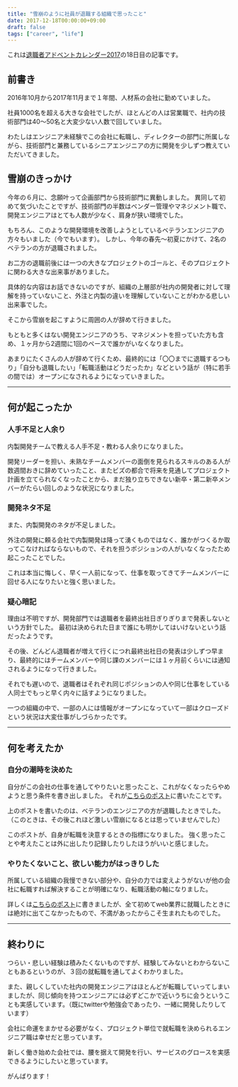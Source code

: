 ```yaml
---
title: "雪崩のように社員が退職する組織で思ったこと"
date: 2017-12-18T00:00:00+09:00
draft: false
tags: ["career", "life"]
---
```


これは[退職者アドベントカレンダー2017](https://adventar.org/calendars/2158)の18日目の記事です。

##  前書き
2016年10月から2017年11月まで１年間、人材系の会社に勤めていました。

社員1000名を超える大きな会社でしたが、ほとんどの人は営業職で、社内の技術部門は40〜50名と大変少ない人数で回していました。

わたしはエンジニア未経験でこの会社に転職し、ディレクターの部門に所属しながら、技術部門と兼務しているシニアエンジニアの方に開発を少しずつ教えていただいてきました。

## 雪崩のきっかけ
今年の６月に、念願叶って企画部門から技術部門に異動しました。
異同して初めて気づいたことですが、技術部門の半数はベンダー管理やマネジメント職で、開発エンジニアはとても人数が少なく、肩身が狭い環境でした。

もちろん、このような開発環境を改善しようとしているベテランエンジニアの方々もいました（今でもいます）。
しかし、今年の春先〜初夏にかけて、2名のベテランの方が退職されました。

お二方の退職前後には一つの大きなプロジェクトのゴールと、そのプロジェクトに関わる大きな出来事がありました。

具体的な内容はお話できないのですが、組織の上層部が社内の開発者に対して理解を持っていないこと、外注と内製の違いを理解していないことがわかる悲しい出来事でした。

そこから雪崩を起こすように周囲の人が辞めて行きました。

もともと多くはない開発エンジニアのうち、マネジメントを担っていた方も含め、１ヶ月から2週間に1回のペースで誰かがいなくなりました。

あまりにたくさんの人が辞めて行くため、最終的には「〇〇までに退職するつもり」「自分も退職したい」「転職活動はどうだったか」などという話が（特に若手の間では）オープンになされるようになっていきました。

***

## 何が起こったか

### 人手不足と人余り
内製開発チームで教える人手不足・教わる人余りになりました。

開発リーダーを担い、未熟なチームメンバーの面倒を見られるスキルのある人が数週間おきに辞めていったこと、またビズの都合で将来を見通してプロジェクト計画を立てられなくなったことから、まだ独り立ちできない新卒・第二新卒メンバーがたらい回しのような状況になりました。


### 開発ネタ不足
また、内製開発のネタが不足しました。

外注の開発に頼る会社で内製開発は降って湧くものではなく、誰かがつくるか取ってこなければならないもので、それを担うポジションの人がいなくなったため起こったことでした。

これは本当に悔しく、早く一人前になって、仕事を取ってきてチームメンバーに回せる人になりたいと強く思いました。

### 疑心暗記
理由は不明ですが、開発部門では退職者を最終出社日ぎりぎりまで発表しないという方針でした。
最初は決められた日まで誰にも明かしてはいけないという話だったようです。

その後、どんどん退職者が増えて行くにつれ最終出社日の発表は少しずつ早まり、最終的にはチームメンバーや同じ課のメンバーには１ヶ月前くらいには通知されるようになって行きました。

それでも遅いので、退職者はそれぞれ同じポジションの人や同じ仕事をしている人同士でもっと早く内々に話すようになりました。

一つの組織の中で、一部の人には情報がオープンになっていて一部はクローズドという状況は大変仕事がしづらかったです。

***

## 何を考えたか
### 自分の潮時を決めた

自分がこの会社の仕事を通してやりたいと思ったこと、これがなくなったらやめようと思う条件を書き出しました。
それが[こちらのポスト](https://mom0tomo.github.io/post/20170630)に書いたことです。

上のポストを書いたのは、ベテランのエンジニアの方が退職したときでした。（このときは、その後これほど激しい雪崩になるとは思っていませんでした）

このポストが、自身が転職を決意するときの指標になりました。
強く思ったことや考えたことは外に出したり記録したりしたほうがいいと感じました。

### やりたくないこと、欲しい能力がはっきりした
所属している組織の我慢できない部分や、自分の力では変えようがないが他の会社に転職すれば解決することが明確になり、転職活動の軸になりました。

詳しくは[こちらのポスト](https://mom0tomo.github.io/post/20171110/#どんな軸を持って転職活動していたか)に書きましたが、全て初めてweb業界に就職したときには絶対に出てこなかったもので、不満があったからこそ生まれたものでした。

***

## 終わりに
つらい・悲しい経験は積みたくないものですが、経験してみないとわからないこともあるというのが、３回の就転職を通してよくわかりました。

また、親しくしていた社内の開発エンジニアはほとんどが転職していってしまいましたが、同じ傾向を持つエンジニアには必ずどこかで近いうちに会うということも実感しています。（既にtwitterや勉強会であったり、一緒に開発したりしています）

会社に命運をまかせる必要がなく、プロジェクト単位で就転職を決められるエンジニア職は幸せだと思っています。

新しく働き始めた会社では、腰を据えて開発を行い、サービスのグロースを実感できるようにしたいと思っています。

がんばります！
